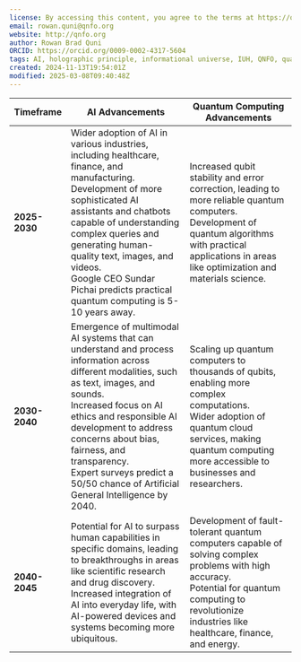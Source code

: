 ```yaml
---
license: By accessing this content, you agree to the terms at https://qnfo.org/LICENSE
email: rowan.quni@qnfo.org
website: http://qnfo.org
author: Rowan Brad Quni
ORCID: https://orcid.org/0009-0002-4317-5604
tags: AI, holographic principle, informational universe, IUH, QNFO, quantum
created: 2024-11-13T19:54:01Z
modified: 2025-03-08T09:40:48Z
---
```


| Timeframe | AI Advancements | Quantum Computing Advancements |
| --- | --- | --- |
| **2025-2030** | Wider adoption of AI in various industries, including healthcare, finance, and manufacturing. <br> Development of more sophisticated AI assistants and chatbots capable of understanding complex queries and generating human-quality text, images, and videos. <br> Google CEO Sundar Pichai predicts practical quantum computing is 5-10 years away. | Increased qubit stability and error correction, leading to more reliable quantum computers. <br> Development of quantum algorithms with practical applications in areas like optimization and materials science. |
| **2030-2040** | Emergence of multimodal AI systems that can understand and process information across different modalities, such as text, images, and sounds. <br> Increased focus on AI ethics and responsible AI development to address concerns about bias, fairness, and transparency. <br> Expert surveys predict a 50/50 chance of Artificial General Intelligence by 2040. | Scaling up quantum computers to thousands of qubits, enabling more complex computations. <br> Wider adoption of quantum cloud services, making quantum computing more accessible to businesses and researchers. |
| **2040-2045** | Potential for AI to surpass human capabilities in specific domains, leading to breakthroughs in areas like scientific research and drug discovery. <br> Increased integration of AI into everyday life, with AI-powered devices and systems becoming more ubiquitous. | Development of fault-tolerant quantum computers capable of solving complex problems with high accuracy. <br> Potential for quantum computing to revolutionize industries like healthcare, finance, and energy. |
